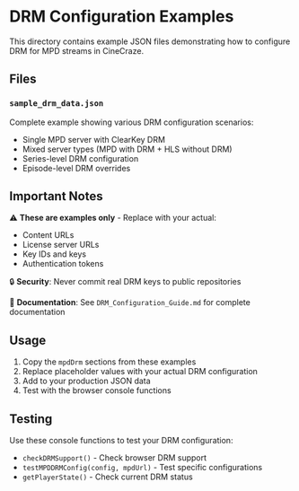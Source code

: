 # DRM Configuration Examples

This directory contains example JSON files demonstrating how to configure DRM for MPD streams in CineCraze.

## Files

### `sample_drm_data.json`
Complete example showing various DRM configuration scenarios:
- Single MPD server with ClearKey DRM
- Mixed server types (MPD with DRM + HLS without DRM)
- Series-level DRM configuration
- Episode-level DRM overrides

## Important Notes

⚠️ **These are examples only** - Replace with your actual:
- Content URLs
- License server URLs  
- Key IDs and keys
- Authentication tokens

🔒 **Security**: Never commit real DRM keys to public repositories

📖 **Documentation**: See `DRM_Configuration_Guide.md` for complete documentation

## Usage

1. Copy the `mpdDrm` sections from these examples
2. Replace placeholder values with your actual DRM configuration
3. Add to your production JSON data
4. Test with the browser console functions

## Testing

Use these console functions to test your DRM configuration:
- `checkDRMSupport()` - Check browser DRM support
- `testMPDDRMConfig(config, mpdUrl)` - Test specific configurations
- `getPlayerState()` - Check current DRM status